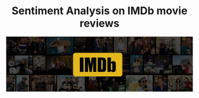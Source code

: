 <h1 align="center"> Sentiment Analysis on IMDb movie reviews</h1>

![alt text](https://github.com/spctr01/IMDb/blob/master/imdb.jpg)
